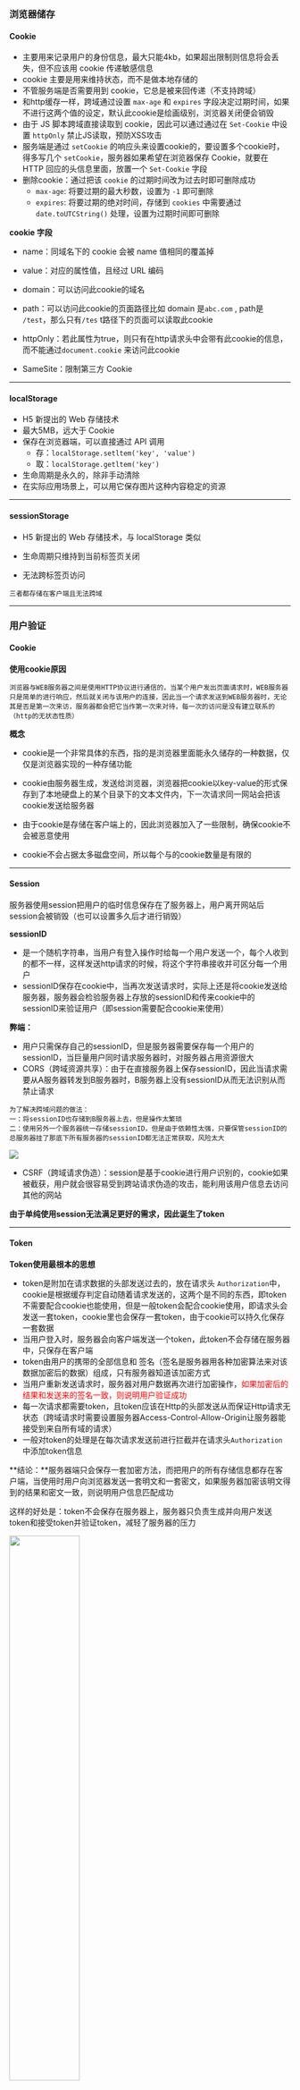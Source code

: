 ### 浏览器储存

#### Cookie

- 主要用来记录用户的身份信息，最大只能4kb，如果超出限制则信息将会丢失，但不应该用 cookie 传递敏感信息
- cookie 主要是用来维持状态，而不是做本地存储的
- 不管服务端是否需要用到 cookie，它总是被来回传递（不支持跨域）
- 和http缓存一样，跨域通过设置 `max-age` 和 `expires` 字段决定过期时间，如果不进行这两个值的设定，默认此cookie是绘画级别，浏览器关闭便会销毁
- 由于 JS 脚本跨域直接读取到 cookie，因此可以通过通过在 `Set-Cookie` 中设置 `httpOnly` 禁止JS读取，预防XSS攻击
- 服务端是通过 `setCookie` 的响应头来设置cookie的，要设置多个cookie时，得多写几个 `setCookie`，服务器如果希望在浏览器保存 Cookie，就要在 HTTP 回应的头信息里面，放置一个 `Set-Cookie` 字段
- 删除cookie：通过把该 `cookie` 的过期时间改为过去时即可删除成功
  - `max-age`: 将要过期的最大秒数，设置为 `-1` 即可删除
  - `expires`: 将要过期的绝对时间，存储到 `cookies` 中需要通过 `date.toUTCString()` 处理，设置为过期时间即可删除

**cookie 字段**

- name：同域名下的 cookie 会被 name 值相同的覆盖掉
- value：对应的属性值，且经过 URL 编码
- domain：可以访问此cookie的域名
- path：可以访问此cookie的页面路径比如 domain 是`abc.com` , path是 `/test`，那么只有`/tes` t路径下的页面可以读取此cookie
- httpOnly：若此属性为true，则只有在http请求头中会带有此cookie的信息，而不能通过`document.cookie` 来访问此cookie

- SameSite：限制第三方 Cookie



---

#### localStorage

- H5 新提出的 Web 存储技术
- 最大5MB，远大于 Cookie
- 保存在浏览器端，可以直接通过 API 调用
  - 存：`localStorage.setltem('key', 'value')`
  - 取：`localStorage.getltem('key')`
- 生命周期是永久的，除非手动清除
- 在实际应用场景上，可以用它保存图片这种内容稳定的资源

---

#### sessionStorage

- H5 新提出的 Web 存储技术，与 localStorage 类似

- 生命周期只维持到当前标签页关闭
- 无法跨标签页访问

```
三者都存储在客户端且无法跨域
```



---

### 用户验证

#### Cookie

**使用cookie原因**

```
浏览器与WEB服务器之间是使用HTTP协议进行通信的，当某个用户发出页面请求时，WEB服务器只是简单的进行响应，然后就关闭与该用户的连接，因此当一个请求发送到WEB服务器时，无论其是否是第一次来访，服务器都会把它当作第一次来对待，每一次的访问是没有建立联系的（http的无状态性质）
```

**概念**

- cookie是一个非常具体的东西，指的是浏览器里面能永久储存的一种数据，仅仅是浏览器实现的一种存储功能

- cookie由服务器生成，发送给浏览器，浏览器把cookie以key-value的形式保存到了本地硬盘上的某个目录下的文本文件内，下一次请求同一网站会把该cookie发送给服务器

- 由于cookie是存储在客户端上的，因此浏览器加入了一些限制，确保cookie不会被恶意使用
- cookie不会占据太多磁盘空间，所以每个与的cookie数量是有限的



-----

#### Session

服务器使用session把用户的临时信息保存在了服务器上，用户离开网站后session会被销毁（也可以设置多久后才进行销毁）

**sessionID** 

- 是一个随机字符串，当用户有登入操作时给每一个用户发送一个，每个人收到的都不一样，这样发送http请求的时候，将这个字符串接收并可区分每一个用户
- sessionID保存在cookie中，当再次发送请求时，实际上还是将cookie发送给服务器，服务器会检验服务器上存放的sessionID和传来cookie中的sessionID来验证用户（即session需要配合cookie来使用）

**弊端：**

- 用户只需保存自己的sessionID，但是服务器需要保存每一个用户的sessionID，当巨量用户同时请求服务器时，对服务器占用资源很大
- CORS（跨域资源共享）：由于在直接服务器上保存sessionID，因此当请求需要从A服务器转发到B服务器时，B服务器上没有sessionID从而无法识别从而禁止请求

```
为了解决跨域问题的做法：
一：将sessionID也存储到B服务器上去，但是操作太繁琐
二：使用另外一个服务器统一存储sessionID，但是由于依赖性太强，只要保管sessionID的总服务器挂了那底下所有服务器的sessionID都无法正常获取，风险太大
```

<img src="https://img-blog.csdnimg.cn/20200602111716157.png" style="margin:0">

- CSRF（跨域请求伪造）：session是基于cookie进行用户识别的，cookie如果被截获，用户就会很容易受到跨站请求伪造的攻击，能利用该用户信息去访问其他的网站

**由于单纯使用session无法满足更好的需求，因此诞生了token**



-----

#### Token

**Token使用最根本的思想**

- token是附加在请求数据的头部发送过去的，放在请求头 `Authorization`中，cookie是根据缓存判定自动随着请求发送的，这两个是不同的东西，即token不需要配合cookie也能使用，但是一般token会配合cookie使用，即请求头会发送一套token，cookie里也会保存一套token，由于cookie可以持久化保存一套数据
- 当用户登入时，服务器会向客户端发送一个token，此token不会存储在服务器中，只保存在客户端
- token由用户的携带的全部信息和 签名（签名是服务器用各种加密算法来对该数据加密后的数据）组成，只有服务器知道该加密方式
- 当用户重新发送请求时，服务器对用户数据再次进行加密操作，<span style="color:red">如果加密后的结果和发送来的签名一致，则说明用户验证成功</span>
- 每一次请求都需要token，且token应该在Http的头部发送从而保证Http请求无状态（跨域请求时需要设置服务器Access-Control-Allow-Origin让服务器能接受到来自所有域的请求）
- 一般对token的处理是在每次请求发送前进行拦截并在请求头`Authorization` 中添加token信息

**结论：**服务器端只会保存一套加密方法，而把用户的所有存储信息都存在客户端，当使用时用户向浏览器发送一套明文和一套密文，如果服务器加密该明文得到的结果和密文一致，则说明用户信息匹配成功

这样的好处是：token不会保存在服务器上，服务器只负责生成并向用户发送token和接受token并验证token，减轻了服务器的压力

<img src="https://img-blog.csdnimg.cn/20200602114645389.png" style="margin:0;height:50%;width:50%">

**Token优势**

- 客户端存储的Tokens是无状态且能被扩展的，在负载均衡时能将用户信息从一个服务器传到另一个上

- 请求中发送token而不是发送cookie可以避免CSRF（跨站请求伪造） 攻击，即使在客户端中使用cookie存储token，cookie也仅仅是一个存储机制而不用于认证

- token能够创建与其他程序共享权限的程序，如一些网站可绑定QQ号用QQ号进行登入

**Token生成**

- 使用设备的mac地址作为token，保证唯一性，但是这样就和session一样需要将数据保存到服务器才能验证了
- 使用sessionID作为用户识别标志存储在token返回给客户端，因此session过期了token也会过期

**Token时效机制**

一般token的时效都很短，离开浏览器短时间后即销毁，但是可以设置当用户在页面中存在操作时，当接近过期时间时，则继续更新时间

<img src="https://img-blog.csdnimg.cn/20200602144431829.png" style="margin:0;">



```
但是token也不是绝对安全的，还会涉及到很多隐患问题，具体看
https://hasura.io/blog/best-practices-of-using-jwt-with-graphql/
```



----

### 缓存

#### 强缓存

- 不需要发送请求到服务端请求特定文件（如图片资源），直接读取浏览器本地缓存
- 使用强缓存读取而来的资源状态码为200
- 强缓存分为`Disk Cache`和`Memory Cache`分别表示缓存文件存储在硬盘还是内存中，存放位置由浏览器控制

**是否强缓存由三个Header属性控制：Expires、Cache-Control、Pragma**

- **Expires**

  Expires 的值是一个 HTTP 日期，在浏览器发起请求时，会根据系统时间和 Expires 的值进行比较，如果系统时间超过了 Expires 的值，缓存失效

  由于和系统时间进行比较，所以当系统时间和服务器时间不一致的时候，会有缓存有效期不准的问题

  Expires 的优先级在三个 Header 属性中是最低的

- **Cache-Control**

  - max-age：单位是秒，缓存时间计算的方式是距离发起的时间的秒数，超过间隔的秒数缓存失效

  - no-cache：不使用强缓存，需要与服务器验证缓存是否新鲜（可以缓存，但每次用应该去想服务器验证缓存是否可用）

  - no-store：禁止使用缓存（包括协商缓存），每次都向服务器请求最新的资源

  - private：专用于个人的缓存，中间代理、CDN 等不能缓存此响应

  - public：响应可以被中间代理、CDN 等缓存

  - must-revalidate：在缓存过期前可以使用，过期后必须向服务器验证

- **Pragma**

  Pragma 只有一个属性值，就是 no-cache ，效果和 Cache-Control 中的 no-cache 一致，不使用强缓存，需要与服务器验证缓存是否新鲜

  Pragma在 3 个头部属性中的优先级最高

```jsx
// express服务器例子：
const express = require('express');
const app = express();
var options = { 
  etag: false, // 禁用协商缓存
  lastModified: false, // 禁用协商缓存
  setHeaders: (res, path, stat) => {
    res.set('Cache-Control', 'max-age=10'); // 强缓存超时时间为10秒
  },
};
app.use(express.static((__dirname + '/public'), options));
app.listen(3000);
```



----

#### 协商缓存

- 当浏览器的强缓存失效的时候或者请求头中设置了不走强缓存，并且在请求头中设置了`If-Modified-Since`或者`If-None-Match`时，进入协商缓存，协商缓存将这两个属性值到服务端去验证资源

```
If-Moified-Since: Tue, 28 Nov 2017 05:14:02 GMT
If-None-Match: W/"5a1cf09a-63c6"
```

- 服务器通过`If-Modified-Since`和`If-None-Match`字段验证当前请求的服务器的资源是否有过修改，如果有修改返回200状态码和修改后的文件，如果无修改则返回304状态码，且知道即便缓存时间过期但文件仍是最新版本依旧可使用，加载本地资源

- 如果命中了协商缓存，返回 304 状态，加载浏览器缓存，并且响应头会设置 `Last-Modified `或者 `ETag `属性

**ETag和If-None-Match**

- `ETag/If-None-Match` 的值是一串 hash 码，代表的是一个资源的标识符，当服务端的文件变化的时候，它的 hash码会随之改变，通过请求头中的`If-None-Match`和当前文件的 hash 值进行比较，如果相等则表示命中协商缓存
- `ETag` 有强弱校验之分，如果 hash 码是以 `W/` 开头的一串字符串，说明此时协商缓存的校验是弱校验的，只有服务器上的文件差异（根据 ETag 计算方式来决定）达到能够触发 hash 值后缀变化的时候，才会真正地请求资源，否则返回 304 并加载浏览器缓存

**Last-Modified和If-Modified-Since**

- `Last-Modified/If-Modified-Since` 的值代表的是文件的最后修改时间

- 第一次请求服务端会把资源的最后修改时间放到`Last-Modified`响应头中，第二次发起请求的时候，请求头会带上上一次响应头中的`Last-Modified`的时间，并放到`If-Modified-Since`请求头属性中

- 服务端根据文件最后一次修改时间和`If-Modified-Since`的值进行比较，如果相等，返回 304 ，并加载浏览器缓存

```jsx
// express服务器例子：
const express = require('express');
const app = express();
var options = { 
  etag: true, // 开启协商缓存
  lastModified: true, // 开启协商缓存
  setHeaders: (res, path, stat) => {
    res.set({
      'Cache-Control': 'max-age=00', // 浏览器不走强缓存
      'Pragma': 'no-cache', // 浏览器不走强缓存
    });
  },
};
```

**使用ETag和If-None-Match的原因**

解决了`Last-Modified/If-Modified-Since`所解决不了的问题：

- 如果文件的修改频率在秒级以下，`Last-Modified/If-Modified-Since` 会错误地返回 304

- 如果文件被修改了，但是内容没有任何变化的时候，`Last-Modified/If-Modified-Since` 会错误地返回 304

  

----

**缓存总机制**

<img src="https://img-blog.csdnimg.cn/20200602162049187.png" style="margin:0;">



----

#### 启发式缓存

当请求没有可用来确定缓存过期的字段时，不会直接进入协商缓存阶段，而是进入启发式缓存

```
Age:23146
Cache-Control: public
Date:Tue, 28 Nov 2017 12:26:41 GMT
Last-Modified:Tue, 28 Nov 2017 05:14:02 GMT
Vary:Accept-Encoding
```

**根据响应头中2个时间字段 Date 和 Last-Modified 之间的时间差值，取其值的10%作为缓存时间周期**



----

### 解决跨域

```
https://developer.mozilla.org/zh-CN/docs/Web/HTTP/Access_control_CORS
```

#### 跨域

**同源策略**

协议、域名、端口三者相同（即使是同样的IP，但是又不同的映射域名，也不满足同源策略），这是浏览器出于数据安全而设置的一个限制，如果知道接口地址就能随意调用那各个网站就没有安全性可言

当一个发起一个不满足同源策略的请求时，称为跨域，比如站点`http://domain-a.com `的某 HTML 页面通过 `<img> `的 src 请求 `http://domain-b.com/image.jpg` 网络上的许多页面都会加载来自不同域的CSS样式表，图像和脚本等资源

<img src="https://img-blog.csdnimg.cn/20200608091823187.png" style="margin:0;width:350px">

**非同源策略限制以下几种行为：**

- Cookie、LocalStorage 和 IndexDB 无法读取
- DOM 和 Js 对象无法获得
- AJAX 请求不能发送

**跨域的特点**

A服务器可以正常发送请求到B服务器，B服务器返回数据给A服务器时，会被A服务器拦截掉（其中的特例是http和https的互相访问，部分浏览器会在请求阶段就被拦截掉）

因此如果想让A服务器能正常接收到B服务器的返回信息，需要对B服务器的返回信息上添加特定的请求头，A服务器识别这些请求头，如果满足条件，则不会拦截这些数据

**跨域请求分为：简单请求和预检请求**

- 简单请求

  请求满足以下规则则属于简单请求

```markdown
请求方式
	仅限GET、POST、HEAD
请求头字段
	Content-Type的值仅限为text/plain、multipart/form-data、application/x-www-form-urlencoded
请求内容
	XMLHttpRequestUpload对象均没有注册任何事件监听器
	【可使用XMLHttpRequest.upload属性访问XMLHttpRequestUpload对象检查】
	请求中没有ReadableStream对象
```

- 复杂请求

  不满足简单请求的皆为复杂请求，在发送复杂请求前，会发送一个预检请求，预检请求的方式为`OPTION`，通过该请求来得知服务器是否允许跨域请求，不允许则不再发送请求，预检请求的使用，可以避免跨域请求对服务器的用户数据产生未预期的影响



----

#### JSONP

html中，有不受同源策略限制的标签

```jsx
<script src="...">`		//加载js脚本
<img src="..."> 		//图片
<link href="...">		//css
<iframe src="...">		//任意资源
```

JSONP就是利用了`<script/>`标签的这个性质，利用脚本读取到跨域的数据并加载到本服务器，缺点是只能在GET请求中使用且不安全

**方法和目的：**在远程服务器上设法把数据装进js格式的文件里，供客户端调用和进一步处理

```js
// 发起请求服务器
<script type="text/javascript">
    var localHandler = function(data){
        alert(data.result, data.returnCode);
    };
</script>
<script type="text/javascript" src="b"></script>

// 跨域服务器 执行该方法并返回一个对象
function localData() {
    return {
        result:'result',
        returCode:'200'
    }
}
```

**缺点：**

- 使用 `<script>` 标签进行访问，因而只支持 GET 请求而不支持 POST 等其它类型的 HTTP 请求
- jsonp在调用失败的时候不会返回各种HTTP状态码
- 

----

#### CORS

CORS（跨域资源共享）是一种机制，它使用额外的 HTTP 头来告诉浏览器 让运行在一个 origin (domain) 上的 Web 应用被准许访问来自不同源服务器上的指定的资源

出于安全原因，浏览器限制从脚本内发起的跨源HTTP请求如 `XMLHttpRequest`和 `Fetch` API 遵循同源策略，这意味着使用这些API 的 Web 应用程序只能从加载应用程序的同一个域请求HTTP资源，除非响应报文包含了正确CORS响应头

**使用 CORS 的一些场景**

- 由 `XMLHttpRequest` 或 `Fetch` 发起的跨域 HTTP 请求
- 使用到外部的资源（如link标签中引入的字体库，图标库等）
- WebGL 贴图
- 使用 `drawImage` 将 `Images/video` 画面绘制到 canvas

----

**服务器控制CROS的主要头信息字段：**

- **Access-Control-Allow-Origin**

  必须字段，浏览器通过设置该字段表示开启CROS，它指定允许进入来源的域名、ip+端口号 。 如果值是 `*`，表示接受任意的域名请求

- **Access-Control-Allow-Credentials**

  可选字段，它设置是否可以允许发送cookie，true表示cookie包含在请求中，false则相反，默认为false

- **Access-Control-Max-Age**

  可选字段，用于配置CORS缓存时间，即本次请求的有效期，单位为秒

- **Access-Control-Allow-Methods**

  可选字段，设置允许请求的方法

- **Access-Control-Allow-Headers**

  可选字段，设置允许的请求头信息

-----

**请求特点**

跨源资源共享标准新增了一组 HTTP 首部字段，允许服务器声明哪些源站通过浏览器有权限访问哪些资源。另外，规范要求，对那些可能对服务器数据产生副作用的 HTTP 请求方法（特别是 `GET` 以外的 HTTP 请求，或者搭配某些 MIME 类型的 `POST` 请求），浏览器必须首先使用 `OPTIONS`方法发起一个预检请求，从而获知服务端是否允许该跨源请求。服务器确认允许之后，才发起实际的 HTTP 请求。在预检请求的返回中，服务器端也可以通知客户端，是否需要携带身份凭证（包括 Cookies 和 HTTP 认证相关数据）

CORS请求失败会产生错误，但是为了安全，在JavaScript代码层面是无法获知到底具体是哪里出了问题，只能查看浏览器的控制台以得知具体是哪里出现了错误



----

### 安全性问题

```
https://juejin.cn/post/6898124066063024136
```

#### XSS

跨站脚本攻击（XSS）攻击者想尽一切方法 将一段脚本内容放到目标网站的目标浏览器上解释执行。攻击者将恶意脚本输入到目标网站中。 当其他用户访问该网站的时候，由于浏览器不知道它是由网站提供服务的脚本还是攻击者埋入的脚本，因此将执行此该脚本。攻击者就可以很容易利用埋入的脚本进行攻击

<img src="https://p6-juejin.byteimg.com/tos-cn-i-k3u1fbpfcp/bbfb25ad2c7f41b9af0b3e4713839f22~tplv-k3u1fbpfcp-watermark.image" style="margin:0;width:6000px">

1. 攻击者编写恶意攻击的脚本
2. 攻击者访问前端页面，在输入框中输入编写好的恶意脚本
3. 攻击者将恶意脚本进行提交，后端将恶意脚本存储在数据库中
4. 当某些合法用户访问该网站的时候，该网站会获取存储在数据库中的恶意脚本，但是浏览器不知道它是恶意脚本所以执行了

```
其实就相当于攻击者在用户端的页面上注入了一段脚本，有了这段脚本攻击者就可以为所欲为了
```

**防范**

1. 永远不要相信用户的输入，对用户输入的特殊字符串进行转译，针对用户的输入设置标签白名单
2. cookie设置HttpOnly，配合token或验证码防范
3. 设置CSP安全策略-可以通过两种方式设置CSP，一种是 `meta` 标签，一种是HTTP响应头 `Content-Security-Policy`

---

#### CSRF

跨站请求伪造（CSRF或XSRF），一种诱骗受害者提交恶意请求的攻击，攻击者盗用了用户的身份，以用户的名义发送恶意请求，请求到达后端时，服务器将无法区分恶意请求和合法请求，CSRF能够做的事情包括：以用户名义发送邮件，发消息，盗取用户的账号，甚至于购买商品，虚拟货币转账等

<img src="https://p3-juejin.byteimg.com/tos-cn-i-k3u1fbpfcp/3e6217a34e0d4d229409e9de3c4071ca~tplv-k3u1fbpfcp-watermark.image" style="margin:0;width:600px">

CSRF攻击必须具备两个流程

1. 登录受信任网站A，并在本地生成Cookie
2. 在不登出A的情况下，访问危险网站B

**防范**

1. 同源检测，直接禁止外域（受信域可以开白名单）对我们发起请求

2. CSRF Token，就把Token以参数的形式加入请求了，提交给服务器的时候，服务器需要判断 Token 的有效性

3. `Samesite Cookie` 属性，`Samesite=Strict` 只允许同源网站提交请求携带 cookie









----

